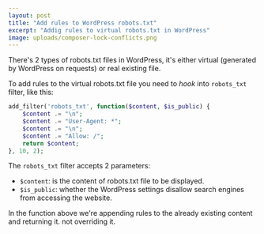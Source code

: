 ```yaml
---
layout: post
title: "Add rules to WordPress robots.txt"
excerpt: "Addig rules to virtual robots.txt in WordPress"
image: uploads/composer-lock-conflicts.png
---
```


There's 2 types of robots.txt files in WordPress, it's either virtual (generated by WordPress on requests) or real existing file.

To add rules to the virtual robots.txt file you need to *hook* into `robots_txt` filter, like this: 

```php
add_filter('robots_txt', function($content, $is_public) {
    $content .= "\n";
    $content .= "User-Agent: *";
    $content .= "\n";
    $content .= "Allow: /";
    return $content;
}, 10, 2);
```

The `robots_txt` filter accepts 2 parameters:

- `$content`: is the content of robots.txt file to be displayed.
- `$is_public`: whether the WordPress settings disallow search engines from accessing the website.

In the function above we're appending rules to the already existing content and returning it. not overriding it.
